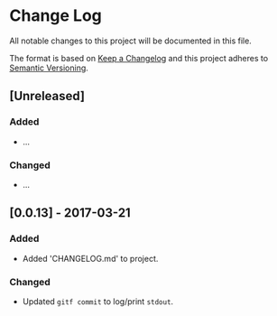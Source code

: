 # Change Log
All notable changes to this project will be documented in this file.

The format is based on [Keep a Changelog](http://keepachangelog.com/)
and this project adheres to [Semantic Versioning](http://semver.org/).

## [Unreleased]
### Added
- ...

### Changed
- ...

## [0.0.13] - 2017-03-21
### Added
- Added 'CHANGELOG.md' to project.

### Changed
- Updated `gitf commit` to log/print `stdout`.
